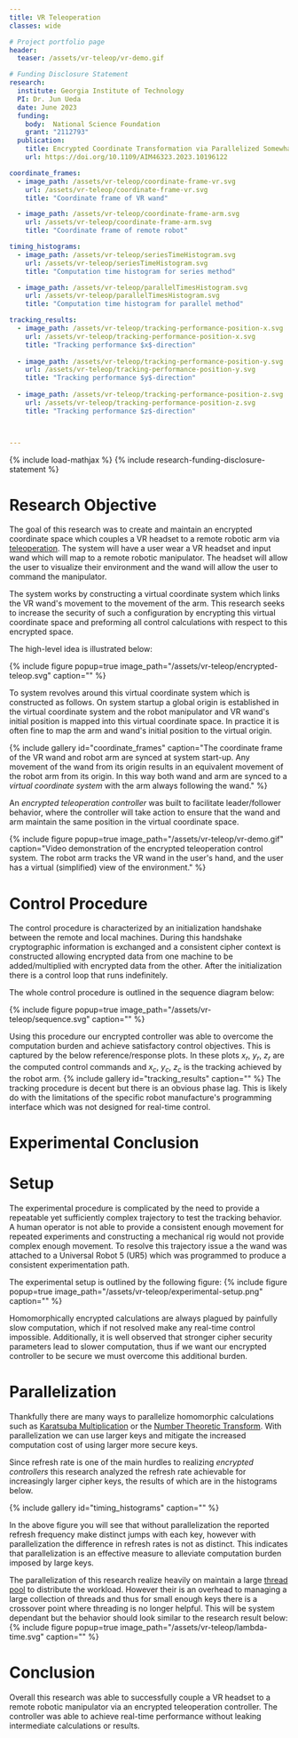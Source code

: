```yaml
---
title: VR Teleoperation
classes: wide

# Project portfolio page
header:
  teaser: /assets/vr-teleop/vr-demo.gif

# Funding Disclosure Statement
research:
  institute: Georgia Institute of Technology
  PI: Dr. Jun Ueda
  date: June 2023
  funding:
    body:  National Science Foundation
    grant: "2112793"
  publication:
    title: Encrypted Coordinate Transformation via Parallelized Somewhat Homomorphic Encryption for Robotic Teleoperation
    url: https://doi.org/10.1109/AIM46323.2023.10196122

coordinate_frames:
  - image_path: /assets/vr-teleop/coordinate-frame-vr.svg
    url: /assets/vr-teleop/coordinate-frame-vr.svg
    title: "Coordinate frame of VR wand"

  - image_path: /assets/vr-teleop/coordinate-frame-arm.svg
    url: /assets/vr-teleop/coordinate-frame-arm.svg
    title: "Coordinate frame of remote robot"

timing_histograms:
  - image_path: /assets/vr-teleop/seriesTimeHistogram.svg
    url: /assets/vr-teleop/seriesTimeHistogram.svg
    title: "Computation time histogram for series method"

  - image_path: /assets/vr-teleop/parallelTimesHistogram.svg
    url: /assets/vr-teleop/parallelTimesHistogram.svg
    title: "Computation time histogram for parallel method"

tracking_results:
  - image_path: /assets/vr-teleop/tracking-performance-position-x.svg
    url: /assets/vr-teleop/tracking-performance-position-x.svg
    title: "Tracking performance $x$-direction"
  
  - image_path: /assets/vr-teleop/tracking-performance-position-y.svg
    url: /assets/vr-teleop/tracking-performance-position-y.svg
    title: "Tracking performance $y$-direction"
  
  - image_path: /assets/vr-teleop/tracking-performance-position-z.svg
    url: /assets/vr-teleop/tracking-performance-position-z.svg
    title: "Tracking performance $z$-direction"



---
```


{% include load-mathjax %}
{% include research-funding-disclosure-statement %}

# Research Objective
The goal of this research was to create and maintain an encrypted coordinate space which couples a VR headset to a remote robotic arm via [teleoperation](/learning/teleoperation.md).
The system will have a user wear a VR headset and input wand which will map to a remote robotic manipulator.
The headset will allow the user to visualize their environment and the wand will allow the user to command the manipulator.

The system works by constructing a virtual coordinate system which links the VR wand's movement to the movement of the arm.
This research seeks to increase the security of such a configuration by encrypting this virtual coordinate space and preforming all control calculations with respect to this encrypted space.

The high-level idea is illustrated below:

{% include figure 
popup=true 
image_path="/assets/vr-teleop/encrypted-teleop.svg"
caption="" %}

To system revolves around this virtual coordinate system which is constructed as follows.
On system startup a global origin is established in the virtual coordinate system and the robot manipulator and VR wand's initial position is mapped into this virtual coordinate space.
In practice it is often fine to map the arm and wand's initial position to the virtual origin.

{% include gallery 
    id="coordinate_frames"
    caption="The coordinate frame of the VR wand and robot arm are synced at system start-up. Any movement of the wand from its origin results in an equivalent movement of the robot arm from its origin. In this way both wand and arm are synced to a *virtual coordinate system* with the arm always following the wand." %}

An *encrypted teleoperation controller* was built to facilitate leader/follower behavior, where the controller will take action to ensure that the wand and arm maintain the same position in the virtual coordinate space.

{% include figure 
popup=true 
image_path="/assets/vr-teleop/vr-demo.gif"
caption="Video demonstration of the encrypted teleoperation control system. The robot arm tracks the VR wand in the user's hand, and the user has a virtual (simplified) view of the environment." %}

# Control Procedure

The control procedure is characterized by an initialization handshake between the remote and local machines.
During this handshake cryptographic information is exchanged and a consistent cipher context is constructed allowing encrypted data from one machine to be added/multiplied with encrypted data from the other.
After the initialization there is a control loop that runs indefinitely.

The whole control procedure is outlined in the sequence diagram below:

{% include figure 
popup=true 
image_path="/assets/vr-teleop/sequence.svg"
caption="" %}

Using this procedure our encrypted controller was able to overcome the computation burden and achieve satisfactory control objectives.
This is captured by the below reference/response plots.
In these plots $x_r$, $y_r$, $z_r$ are the computed control commands and $x_c$, $y_c$, $z_c$ is the tracking achieved by the robot arm.
{% include gallery 
    id="tracking_results"
    caption="" %}
The tracking procedure is decent but there is an obvious phase lag.
This is likely do with the limitations of the specific robot manufacture's programming interface which was not designed for real-time control.

# Experimental Conclusion

# Setup
The experimental procedure is complicated by the need to provide a repeatable yet sufficiently complex trajectory to test the tracking behavior.
A human operator is not able to provide a consistent enough movement for repeated experiments and constructing a mechanical rig would not provide complex enough movement.
To resolve this trajectory issue a the wand was attached to a Universal Robot 5 (UR5) which was programmed to produce a consistent experimentation path.

The experimental setup is outlined by the following figure:
{% include figure 
popup=true 
image_path="/assets/vr-teleop/experimental-setup.png"
caption="" %}

Homomorphically encrypted calculations are always plagued by painfully slow computation, which if not resolved make any real-time control impossible.
Additionally, it is well observed that stronger cipher security parameters lead to slower computation, thus if we want our encrypted controller to be secure we must overcome this additional burden.

# Parallelization
Thankfully there are many ways to parallelize homomorphic calculations such as [Karatsuba Multiplication](https://mathworld.wolfram.com/KaratsubaMultiplication.html) or the [Number Theoretic Transform](https://mathworld.wolfram.com/NumberTheoreticTransform.html).
With parallelization we can use larger keys and mitigate the increased computation cost of using larger more secure keys.

Since refresh rate is one of the main hurdles to realizing *encrypted controllers* this research analyzed the refresh rate achievable for increasingly larger cipher keys, the results of which are in the histograms below.

{% include gallery 
    id="timing_histograms"
    caption="" %}

In the above figure you will see that without parallelization the reported refresh frequency make distinct jumps with each key, however with parallelization the difference in refresh rates is not as distinct.
This indicates that parallelization is an effective measure to alleviate computation burden imposed by large keys.

The parallelization of this research realize heavily on maintain a large [thread pool](https://en.wikipedia.org/wiki/Thread_pool) to distribute the workload.
However their is an overhead to managing a large collection of threads and thus for small enough keys there is a crossover point where threading is no longer helpful.
This will be system dependant but the behavior should look similar to the research result below:
{% include figure 
popup=true 
image_path="/assets/vr-teleop/lambda-time.svg"
caption="" %}

# Conclusion

Overall this research was able to successfully couple a VR headset to a remote robotic manipulator via an encrypted teleoperation controller.
The controller was able to achieve real-time performance without leaking intermediate calculations or results.